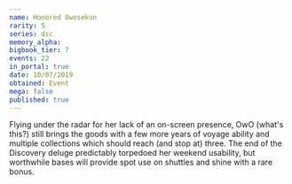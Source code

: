 ```yaml
---
name: Honored Owosekun
rarity: 5
series: dsc
memory_alpha:
bigbook_tier: 7
events: 22
in_portal: true
date: 10/07/2019
obtained: Event
mega: false
published: true
---
```


Flying under the radar for her lack of an on-screen presence, OwO (what's this?) still brings the goods with a few more years of voyage ability and multiple collections which should reach (and stop at) three. The end of the Discovery deluge predictably torpedoed her weekend usability, but worthwhile bases will provide spot use on shuttles and shine with a rare bonus.
